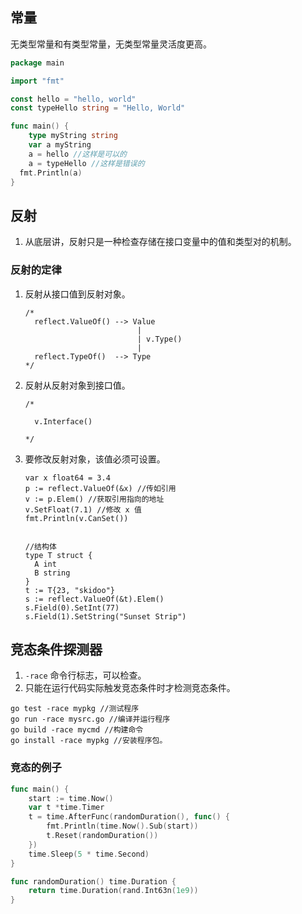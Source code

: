 ## 常量

无类型常量和有类型常量，无类型常量灵活度更高。

```go
package main

import "fmt"

const hello = "hello, world"
const typeHello string = "Hello, World"

func main() {
	type myString string
	var a myString
	a = hello //这样是可以的
	a = typeHello //这样是错误的
  fmt.Println(a)
}
```

## 反射

1. 从底层讲，反射只是一种检查存储在接口变量中的值和类型对的机制。

### 反射的定律

1. 反射从接口值到反射对象。

   ```golang
   /*
     reflect.ValueOf() --> Value
                            |
                            | v.Type()
                            |
     reflect.TypeOf()  --> Type
   */
   ```

2. 反射从反射对象到接口值。

   ```golang
   /*
   
     v.Interface()
   
   */
   ```

3. 要修改反射对象，该值必须可设置。

   ```golang
   var x float64 = 3.4
   p := reflect.ValueOf(&x) //传如引用
   v := p.Elem() //获取引用指向的地址
   v.SetFloat(7.1) //修改 x 值
   fmt.Println(v.CanSet())
   
   
   //结构体
   type T struct {
     A int
     B string
   }
   t := T{23, "skidoo"}
   s := reflect.ValueOf(&t).Elem()
   s.Field(0).SetInt(77)
   s.Field(1).SetString("Sunset Strip")
   ```

## 竞态条件探测器

1. `-race` 命令行标志，可以检查。
2. 只能在运行代码实际触发竞态条件时才检测竞态条件。

```shell
go test -race mypkg //测试程序
go run -race mysrc.go //编译并运行程序
go build -race mycmd //构建命令
go install -race mypkg //安装程序包。
```

### 竞态的例子

```go
func main() {
	start := time.Now()
	var t *time.Timer
	t = time.AfterFunc(randomDuration(), func() {
		fmt.Println(time.Now().Sub(start))
		t.Reset(randomDuration())
	})
	time.Sleep(5 * time.Second)
}

func randomDuration() time.Duration {
	return time.Duration(rand.Int63n(1e9))
}
```



